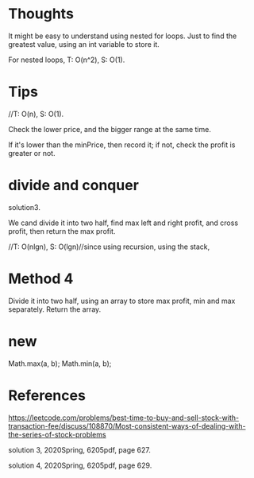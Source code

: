 # Thoughts

It might be easy to understand using nested for loops. Just to find the greatest value, using an int variable to store it. 

For nested loops, T: O(n^2), S: O(1).

# Tips

//T: O(n), S: O(1).

Check the lower price, and the bigger range at the same time.

If it's lower than the minPrice, then record it; if not, check the profit is greater or not.

# divide and conquer

solution3.

We cand divide it into two half, find max left and right profit, and cross profit, then return the max profit.

//T: O(nlgn), S: O(lgn)//since using recursion, using the stack,

# Method 4

Divide it into two half, using an array to store max profit, min and max separately. Return the array.

# new

Math.max(a, b); Math.min(a, b);

# References

https://leetcode.com/problems/best-time-to-buy-and-sell-stock-with-transaction-fee/discuss/108870/Most-consistent-ways-of-dealing-with-the-series-of-stock-problems

solution 3, 2020Spring, 6205pdf, page 627.

solution 4, 2020Spring, 6205pdf, page 629.
